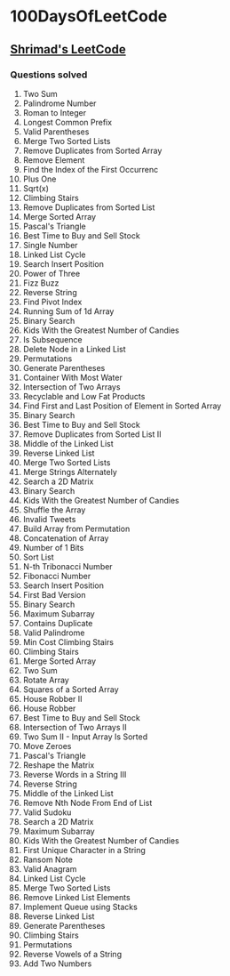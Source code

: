 # 100DaysOfLeetCode

## [Shrimad's LeetCode](https://leetcode.com/shrimad_bhagwat/)

### Questions solved

1. Two Sum
9. Palindrome Number
13. Roman to Integer
14. Longest Common Prefix
20. Valid Parentheses
21. Merge Two Sorted Lists
26. Remove Duplicates from Sorted Array
27. Remove Element
28. Find the Index of the First Occurrenc
66. Plus One
69. Sqrt(x)
70. Climbing Stairs
83. Remove Duplicates from Sorted List
88. Merge Sorted Array
118. Pascal's Triangle
121. Best Time to Buy and Sell Stock
136. Single Number
141. Linked List Cycle
1. Search Insert Position
2. Power of Three
3. Fizz Buzz
4. Reverse String
5. Find Pivot Index
6. Running Sum of 1d Array
1. Binary Search
2. Kids With the Greatest Number of Candies
3. Is Subsequence
4. Delete Node in a Linked List
5. Permutations
6. Generate Parentheses
7. Container With Most Water
8. Intersection of Two Arrays
9. Recyclable and Low Fat Products
10. Find First and Last Position of Element in Sorted Array
11. Binary Search
12. Best Time to Buy and Sell Stock
13. Remove Duplicates from Sorted List II
14. Middle of the Linked List
15. Reverse Linked List
16. Merge Two Sorted Lists
17. Merge Strings Alternately
18. Search a 2D Matrix
19. Binary Search
20. Kids With the Greatest Number of Candies
21. Shuffle the Array
22. Invalid Tweets
23. Build Array from Permutation
24. Concatenation of Array
25. Number of 1 Bits
26. Sort List
27. N-th Tribonacci Number
28. Fibonacci Number
29. Search Insert Position
30. First Bad Version
31. Binary Search
32. Maximum Subarray
33. Contains Duplicate
34. Valid Palindrome
35. Min Cost Climbing Stairs
36. Climbing Stairs
37. Merge Sorted Array
38. Two Sum
39. Rotate Array
40. Squares of a Sorted Array
41. House Robber II
42. House Robber
43. Best Time to Buy and Sell Stock
44. Intersection of Two Arrays II
45. Two Sum II - Input Array Is Sorted
46. Move Zeroes
47. Pascal's Triangle
48. Reshape the Matrix
49. Reverse Words in a String III
50. Reverse String
51. Middle of the Linked List
52. Remove Nth Node From End of List
53. Valid Sudoku
54. Search a 2D Matrix
55. Maximum Subarray
56. Kids With the Greatest Number of Candies
57. First Unique Character in a String
58. Ransom Note
59. Valid Anagram
60. Linked List Cycle
61. Merge Two Sorted Lists
62. Remove Linked List Elements
63. Implement Queue using Stacks
64. Reverse Linked List
65. Generate Parentheses
66. Climbing Stairs
67. Permutations
68. Reverse Vowels of a String
69. Add Two Numbers
